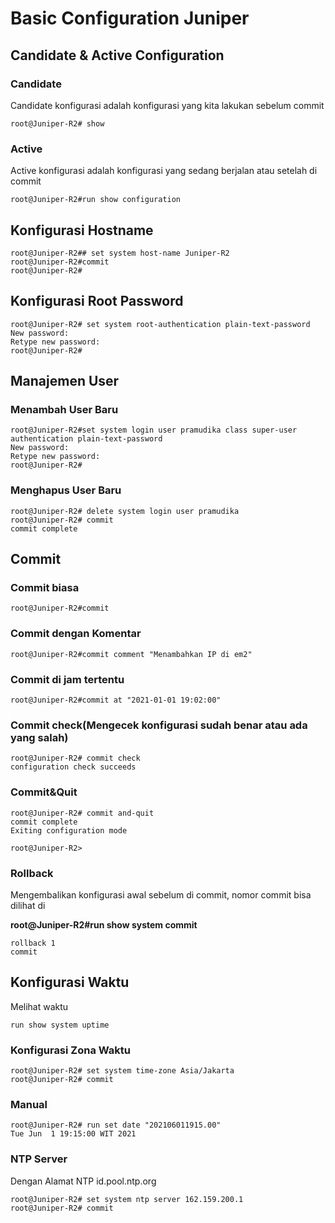 # Basic Configuration Juniper



## Candidate & Active Configuration

### Candidate
Candidate konfigurasi adalah konfigurasi yang kita lakukan sebelum commit

```Shell
root@Juniper-R2# show
```

### Active
Active konfigurasi adalah konfigurasi yang sedang berjalan atau setelah di commit

```Shell
root@Juniper-R2#run show configuration
```
## Konfigurasi Hostname

```Shell
root@Juniper-R2## set system host-name Juniper-R2
root@Juniper-R2#commit 
root@Juniper-R2#
```

## Konfigurasi Root Password

```Shell
root@Juniper-R2# set system root-authentication plain-text-password    
New password:
Retype new password:
root@Juniper-R2#
```

## Manajemen User

### Menambah User Baru

```Shell
root@Juniper-R2#set system login user pramudika class super-user authentication plain-text-password 
New password:
Retype new password:
root@Juniper-R2#
```
### Menghapus User Baru
```Shell
root@Juniper-R2# delete system login user pramudika 
root@Juniper-R2# commit 
commit complete
```

## Commit

### Commit biasa
```Shell
root@Juniper-R2#commit
```

### Commit dengan Komentar

```Shell
root@Juniper-R2#commit comment "Menambahkan IP di em2"
```

### Commit di jam tertentu

```Shell
root@Juniper-R2#commit at "2021-01-01 19:02:00"
```

### Commit check(Mengecek konfigurasi sudah benar atau ada yang salah)

```Shell
root@Juniper-R2# commit check 
configuration check succeeds
```

### Commit&Quit

```Shell
root@Juniper-R2# commit and-quit 
commit complete
Exiting configuration mode

root@Juniper-R2> 
```
### Rollback

Mengembalikan konfigurasi awal sebelum di commit, nomor commit bisa dilihat di 

**root@Juniper-R2#run show system commit**

```Shell
rollback 1
commit
```

## Konfigurasi Waktu 

Melihat waktu

```Shell
run show system uptime
```

### Konfigurasi Zona Waktu
```Shell
root@Juniper-R2# set system time-zone Asia/Jakarta 
root@Juniper-R2# commit
```
 
### Manual
```Shell
root@Juniper-R2# run set date "202106011915.00" 
Tue Jun  1 19:15:00 WIT 2021
```
### NTP Server
Dengan Alamat NTP id.pool.ntp.org
```Shell
root@Juniper-R2# set system ntp server 162.159.200.1 
root@Juniper-R2# commit 
```



